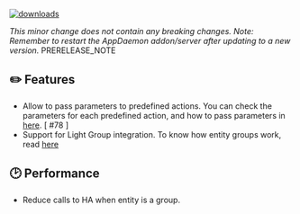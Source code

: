 [![downloads](https://img.shields.io/github/downloads/xaviml/controllerx/VERSION_TAG/total?style=for-the-badge)](http://github.com/xaviml/controllerx/releases/VERSION_TAG)

<!--:warning: This major/minor change contains a breaking change.-->

_This minor change does not contain any breaking changes._
_Note: Remember to restart the AppDaemon addon/server after updating to a new version._
PRERELEASE_NOTE

## :pencil2: Features

- Allow to pass parameters to predefined actions. You can check the parameters for each predefined action, and how to pass parameters in [here](https://xaviml.github.io/controllerx/advanced/predefined-actions). [ #78 ]
- Support for Light Group integration. To know how entity groups work, read [here](https://xaviml.github.io/controllerx/advanced/entity-groups)

<!--
## :hammer: Fixes
-->

## :clock2: Performance

- Reduce calls to HA when entity is a group.

<!--
## :scroll: Docs
-->

<!--
## :wrench: Refactor
-->

<!--
## :video_game: New devices

- [E1812](https://xaviml.github.io/controllerx/controllers/E1812) - add ZHA support [ #324 ]
-->
